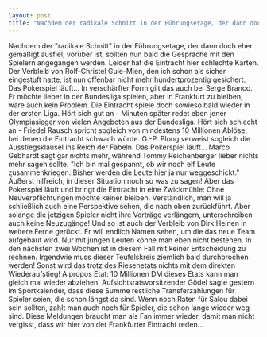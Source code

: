 ```yaml
---
layout: post
title: "Nachdem der radikale Schnitt in der Führungsetage, der dann doch eher gemäßigt ausfiel, vorüber ist, sollten nun bald die Gespräche mit den Spielern angegangen werden."
---
```


Nachdem der "radikale Schnitt" in der Führungsetage, der dann doch eher gemäßigt ausfiel, vorüber ist, sollten nun bald die Gespräche mit den Spielern angegangen werden. Leider hat die Eintracht hier schlechte Karten. Der Verbleib von Rolf-Christel Guie-Mien, den ich schon als sicher eingestuft hatte, ist nun offenbar nicht mehr hundertprozentig gesichert. Das Pokerspiel läuft... In verschärfter Form gilt das auch bei Serge Branco. Er möchte lieber in der Bundesliga spielen, aber in Frankfurt zu bleiben, wäre auch kein Problem. Die Eintracht spiele doch sowieso bald wieder in der ersten Liga. Hört sich gut an - Minuten später redet eben jener Olympiasieger von vielen Angeboten aus der Bundesliga. Hört sich schlecht an - Friedel Rausch spricht sogleich von mindestens 10 Millionen Ablöse, bei denen die Eintracht schwach würde. G.-P. Ploog verweist sogleich die Ausstiegsklausel ins Reich der Fabeln. Das Pokerspiel läuft... Marco Gebhardt sagt gar nichts mehr, während Tommy Reichenberger lieber nichts mehr sagen sollte. "Ich bin mal gespannt, ob wir noch elf Leute zusammenkriegen. Bisher werden die Leute hier ja nur weggeschickt." Äußerst hilfreich, in dieser Situation noch so was zu sagen! Aber das Pokerspiel läuft und bringt die Eintracht in eine Zwickmühle: Ohne Neuverpflichtungen möchte keiner bleiben. Verständlich, man will ja schließlich auch eine Perspektive sehen, die nach oben zurückführt. Aber solange die jetzigen Spieler nicht ihre Verträge verlängern, unterschreiben auch keine Neuzugänge! Und so ist auch der Verbleib von Dirk Heinen in weitere Ferne gerückt. Er will endlich Namen sehen, um die das neue Team aufgebaut wird. Nur mit jungen Leuten könne man eben nicht bestehen. In den nächsten zwei Wochen ist in diesem Fall mit keiner Entscheidung zu rechnen. Irgendwie muss dieser Teufelskreis ziemlich bald durchbrochen werden! Sonst wird das trotz des Riesenetats nichts mit dem direkten Wiederaufstieg! A propos Etat: 10 Millionen DM dieses Etats kann man gleich mal wieder abziehen. Aufsichtsratsvorsitzender Gödel sagte gestern im Sportkalender, dass diese Summe restliche Transferzahlungen für Spieler seien, die schon längst da sind. Wenn noch Raten für Salou dabei sein sollten, zahlt man auch noch für Spieler, die schon lange wieder weg sind. Diese Meldungen braucht man als Fan immer wieder, damit man nicht vergisst, dass wir hier von der Frankfurter Eintracht reden...
